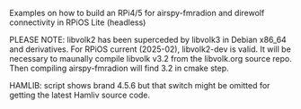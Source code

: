 Examples on how to build an RPi4/5 for airspy-fmradion and direwolf connectivity in RPiOS Lite (headless)

PLEASE NOTE:  libvolk2 has been superceded by libvolk3 in Debian x86_64 and derivatives.
For RPiOS current (2025-02), libvolk2-dev is valid.
It will be necessary to maunally compile libvolk v3.2 from the libvolk.org source repo.
Then compiling airspy-fmradion will find 3.2 in cmake step.

HAMLIB: script shows brand 4.5.6 but that switch might be omitted for getting the latest Hamliv
source code.

